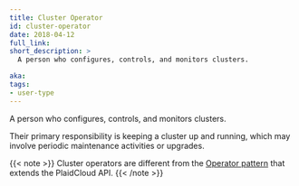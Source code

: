 ```yaml
---
title: Cluster Operator
id: cluster-operator
date: 2018-04-12
full_link: 
short_description: >
  A person who configures, controls, and monitors clusters.

aka: 
tags:
- user-type
---
```

 A person who configures, controls, and monitors clusters.

<!--more--> 

Their primary responsibility is keeping a cluster up and running, which may involve periodic maintenance activities or upgrades.<br>

{{< note >}}
Cluster operators are different from the [Operator pattern](https://www.openshift.com/learn/topics/operators) that extends the PlaidCloud API.
{{< /note >}}

